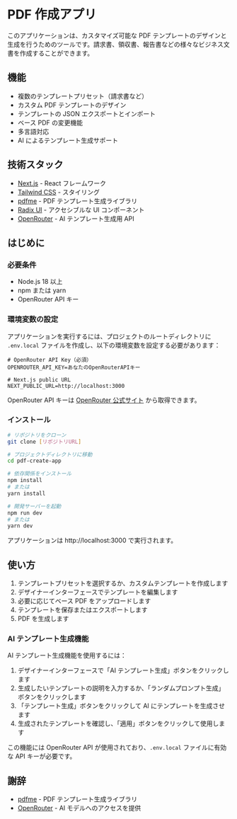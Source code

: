 # PDF 作成アプリ

このアプリケーションは、カスタマイズ可能な PDF テンプレートのデザインと生成を行うためのツールです。請求書、領収書、報告書などの様々なビジネス文書を作成することができます。

## 機能

- 複数のテンプレートプリセット（請求書など）
- カスタム PDF テンプレートのデザイン
- テンプレートの JSON エクスポートとインポート
- ベース PDF の変更機能
- 多言語対応
- AI によるテンプレート生成サポート

## 技術スタック

- [Next.js](https://nextjs.org/) - React フレームワーク
- [Tailwind CSS](https://tailwindcss.com/) - スタイリング
- [pdfme](https://github.com/pdfme/pdfme) - PDF テンプレート生成ライブラリ
- [Radix UI](https://www.radix-ui.com/) - アクセシブルな UI コンポーネント
- [OpenRouter](https://openrouter.ai/) - AI テンプレート生成用 API

## はじめに

### 必要条件

- Node.js 18 以上
- npm または yarn
- OpenRouter API キー

### 環境変数の設定

アプリケーションを実行するには、プロジェクトのルートディレクトリに `.env.local` ファイルを作成し、以下の環境変数を設定する必要があります：

```
# OpenRouter API Key（必須）
OPENROUTER_API_KEY=あなたのOpenRouterAPIキー

# Next.js public URL
NEXT_PUBLIC_URL=http://localhost:3000
```

OpenRouter API キーは [OpenRouter 公式サイト](https://openrouter.ai/) から取得できます。

### インストール

```bash
# リポジトリをクローン
git clone [リポジトリURL]

# プロジェクトディレクトリに移動
cd pdf-create-app

# 依存関係をインストール
npm install
# または
yarn install

# 開発サーバーを起動
npm run dev
# または
yarn dev
```

アプリケーションは http://localhost:3000 で実行されます。

## 使い方

1. テンプレートプリセットを選択するか、カスタムテンプレートを作成します
2. デザイナーインターフェースでテンプレートを編集します
3. 必要に応じてベース PDF をアップロードします
4. テンプレートを保存またはエクスポートします
5. PDF を生成します

### AI テンプレート生成機能

AI テンプレート生成機能を使用するには：

1. デザイナーインターフェースで「AI テンプレート生成」ボタンをクリックします
2. 生成したいテンプレートの説明を入力するか、「ランダムプロンプト生成」ボタンをクリックします
3. 「テンプレート生成」ボタンをクリックして AI にテンプレートを生成させます
4. 生成されたテンプレートを確認し、「適用」ボタンをクリックして使用します

この機能には OpenRouter API が使用されており、`.env.local` ファイルに有効な API キーが必要です。



## 謝辞

- [pdfme](https://github.com/pdfme/pdfme) - PDF テンプレート生成ライブラリ
- [OpenRouter](https://openrouter.ai/) - AI モデルへのアクセスを提供

